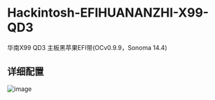 # Hackintosh-EFIHUANANZHI-X99-QD3
华南X99 QD3 主板黑苹果EFI带(OCv0.9.9，Sonoma 14.4)
## 详细配置
![image](https://github.com/VirtualHotBar/Hackintosh-EFIHUANANZHI-X99-QD3/assets/96966978/d2d16b1d-92c6-4178-adcd-8ed30ad404c4)
